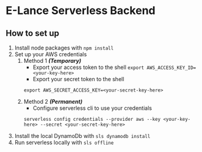 # E-Lance Serverless Backend

## How to set up
1. Install node packages with `npm install`
1. Set up your AWS credentials
    1. Method 1 __*(Temporary)*__
        * Export your access token to the shell `export AWS_ACCESS_KEY_ID=<your-key-here>`
        * Export your secret token to the shell 
        ```
        export AWS_SECRET_ACCESS_KEY=<your-secret-key-here>
        ```
    1. Method 2 __*(Permanent)*__
        * Configure serverless cli to use your credentials 
        ```
        serverless config credentials --provider aws --key <your-key-here> --secret <your-secret-key-here>
        ```
1. Install the local DynamoDb with `sls dynamodb install`
1. Run serverless locally with `sls offline`
